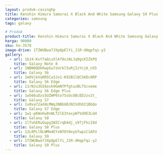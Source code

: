 ```yaml
---
layout: produk-casinghp
title: Kenshin Himura Samurai X Black And White Samsung Galaxy S9 Plus Case
categories: samsung
tags: galaxy

# Produk
product-title: Kenshin Himura Samurai X Black And White Samsung Galaxy S9 Plus Case
harga: 90000
sku: hn-3578
image-drive: 1TZWUBwa7JXpQpElYi_J1R-dHqpfqi-y2
gallery:
  - url: 1bJ4-KsY7aQisXlAf8xJALJq9gcKIZkPQ
    title: Galaxy Note 8
  - url: 1NBN8QDkRwpGu7zUrkl5uRjIzYcj6_nS5
    title: Galaxy S6
  - url: 1mOVjkVaRR5Ca3Jo1-K92B1lQCSKDc0RP
    title: Galaxy S6 Edge
  - url: 11rNJu3UI6osk9GmNTPfgtuzBLTGcxeme
    title: Galaxy S6 Edge Plus
  - url: 1w566uDzs5UZWP6to7SsUcUBcEDJzv2t_
    title: Galaxy S7
  - url: 1v0va72ad4LMWqJNBbUBJNIVdhO21BbQo
    title: Galaxy S7 Edge
  - url: 1w1-pKWxKw8nWLT2lE3texyW7Vd9E3LGH
    title: Galaxy S8
  - url: 1lTuhERuQupgIWZCrqD4dj_s97jFhiI8d
    title: Galaxy S8 Plus
  - url: 12L0PLl0LWMm4EYsNfOt0xyGfwpiC1AFU
    title: Galaxy S9
  - url: 1TZWUBwa7JXpQpElYi_J1R-dHqpfqi-y2
    title: Galaxy S9 Plus
---
```

